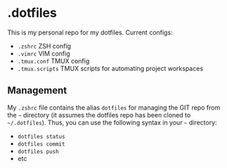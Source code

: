 # .dotfiles

This is my personal repo for my dotfiles. Current configs:

 - `.zshrc` ZSH config
 - `.vimrc` VIM config
 - `.tmux.conf` TMUX config
 - `.tmux.scripts` TMUX scripts for automating project workspaces

## Management

My `.zshrc` file contains the alias `dotfiles` for managing the GIT repo from the `~` directory (it assumes the dotfiles repo has been cloned to `~/.dotfiles`). Thus, you can use the following syntax in your `~` directory:

 - `dotfiles status`
 - `dotfiles commit`
 - `dotfiles push`
 - etc



